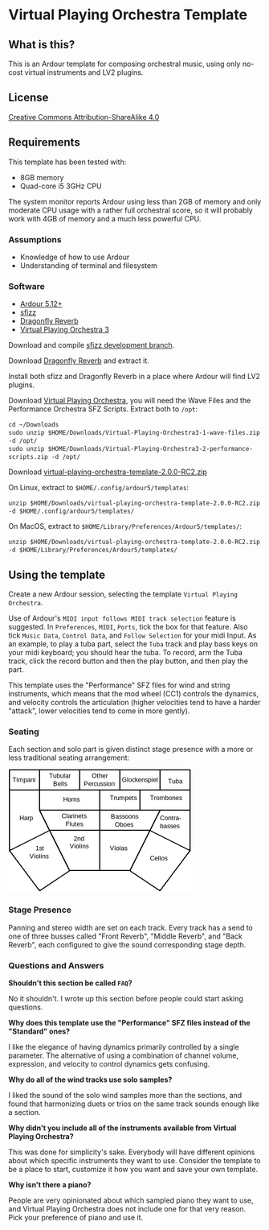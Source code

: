 # Virtual Playing Orchestra Template

## What is this?
This is an Ardour template for composing orchestral music, using only no-cost virtual instruments and LV2 plugins.

## License

[Creative Commons Attribution-ShareAlike 4.0](https://creativecommons.org/licenses/by-sa/4.0/)

## Requirements
This template has been tested with:
* 8GB memory
* Quad-core i5 3GHz CPU

The system monitor reports Ardour using less than 2GB of memory and only moderate CPU usage with a rather full orchestral score, so it will probably work with 4GB of memory and a much less powerful CPU.

### Assumptions

* Knowledge of how to use Ardour
* Understanding of terminal and filesystem

### Software 

* [Ardour 5.12+](http://ardour.org/)
* [sfizz](https://linuxsampler.org/)
* [Dragonfly Reverb](https://github.com/michaelwillis/dragonfly-reverb)
* [Virtual Playing Orchestra 3](http://virtualplaying.com/)

Download and compile [sfizz development branch](https://github.com/sfztools/sfizz/tree/develop).

Download [Dragonfly Reverb](https://github.com/michaelwillis/dragonfly-reverb/releases/tag/2.0.0) and extract it.

Install both sfizz and Dragonfly Reverb in a place where Ardour will find LV2 plugins.

Download [Virtual Playing Orchestra](http://virtualplaying.com/), you will need the Wave Files and the Performance Orchestra SFZ Scripts. Extract both to `/opt`:

```
cd ~/Downloads
sudo unzip $HOME/Downloads/Virtual-Playing-Orchestra3-1-wave-files.zip -d /opt/
sudo unzip $HOME/Downloads/Virtual-Playing-Orchestra3-2-performance-scripts.zip -d /opt/
```

Download [virtual-playing-orchestra-template-2.0.0-RC2.zip](https://github.com/michaelwillis/virtual-playing-orchestra-ardour-template/releases/download/2.0.0-RC2/virtual-playing-orchestra-template-2.0.0-RC2.zip)

On Linux, extract to `$HOME/.config/ardour5/templates`:

```
unzip $HOME/Downloads/virtual-playing-orchestra-template-2.0.0-RC2.zip -d $HOME/.config/ardour5/templates/
```

On MacOS, extract to `$HOME/Library/Preferences/Ardour5/templates/`:
```
unzip $HOME/Downloads/virtual-playing-orchestra-template-2.0.0-RC2.zip -d $HOME/Library/Preferences/Ardour5/templates/
```

## Using the template

Create a new Ardour session, selecting the template `Virtual Playing Orchestra`.

Use of Ardour's `MIDI input follows MIDI track selection` feature is suggested. In `Preferences`, `MIDI`, `Ports`, tick the box for that feature. Also tick `Music Data`, `Control Data`, and `Follow Selection` for your midi Input. As an example, to play a tuba part, select the `Tuba` track and play bass keys on your midi keyboard; you should hear the tuba. To record, arm the Tuba track, click the record button and then the play button, and then play the part.

This template uses the "Performance" SFZ files for wind and string instruments, which means that the mod wheel (CC1) controls the dynamics, and velocity controls the articulation (higher velocities tend to have a harder "attack", lower velocities tend to come in more gently). 

### Seating

Each section and solo part is given distinct stage presence with a more or less traditional seating arrangement:

![Seating Chart](seating.png)

### Stage Presence

Panning and stereo width are set on each track. Every track has a send to one of three busses called "Front Reverb", "Middle Reverb", and "Back Reverb", each configured to give the sound corresponding stage depth.

### Questions and Answers

**Shouldn't this section be called `FAQ`?**

No it shouldn't. I wrote up this section before people could start asking questions.

**Why does this template use the "Performance" SFZ files instead of the "Standard" ones?**

I like the elegance of having dynamics primarily controlled by a single parameter. The alternative of using a combination of channel volume, expression, and velocity to control dynamics gets confusing.

**Why do all of the wind tracks use solo samples?**

I liked the sound of the solo wind samples more than the sections, and found that harmonizing duets or trios on the same track sounds enough like a section.

**Why didn't you include all of the instruments available from Virtual Playing Orchestra?**

This was done for simplicity's sake. Everybody will have different opinions about which specific instruments they want to use. Consider the template to be a place to start, customize it how you want and save your own template.

**Why isn't there a piano?**

People are very opinionated about which sampled piano they want to use, and Virtual Playing Orchestra does not include one for that very reason. Pick your preference of piano and use it.